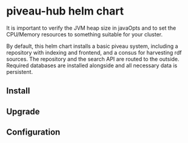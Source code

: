 # piveau-hub helm chart

It is important to verify the JVM heap size in javaOpts and to set the CPU/Memory resources to something suitable for your cluster.

By default, this helm chart installs a basic piveau system, including a repository with indexing and frontend, and a consus for harvesting rdf sources. The repository and the search API are routed to the outside. Required databases are installed alongside and all necessary data is persistent.  

## Install

## Upgrade

## Configuration
